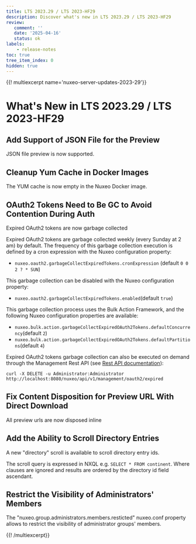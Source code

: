 ```yaml
---
title: LTS 2023.29 / LTS 2023-HF29
description: Discover what's new in LTS 2023.29 / LTS 2023-HF29
review:
   comment: ''
   date: '2025-04-16'
   status: ok
labels:
    - release-notes
toc: true
tree_item_index: 0
hidden: true
---
```


{{! multiexcerpt name='nuxeo-server-updates-2023-29'}}
# What's New in LTS 2023.29 / LTS 2023-HF29

## Add Support of JSON File for the Preview

JSON file preview is now supported.

## Cleanup  Yum Cache in Docker Images

The YUM cache is now empty in the Nuxeo Docker image.

## OAuth2 Tokens Need to Be GC to Avoid Contention During Auth

Expired OAuth2 tokens are now garbage collected

Expired OAuth2 tokens are garbage collected weekly (every Sunday at 2 am) by default. The frequency of this garbage collection execution is defined by a cron expression with the  Nuxeo configuration property:

- `nuxeo.oauth2.garbageCollectExpiredTokens.cronExpression` (default `0 0 2 ? * SUN`)

This garbage collection can be disabled with the Nuxeo configuration property:

- `nuxeo.oauth2.garbageCollectExpiredTokens.enabled`(default `true`)

This garbage collection process uses the Bulk Action Framework, and the following Nuxeo configuration properties are available:

- `nuxeo.bulk.action.garbageCollectExpiredOAuth2Tokens.defaultConcurrency`(default `2`)
- `nuxeo.bulk.action.garbageCollectExpiredOAuth2Tokens.defaultPartitions`(default `4`)

Expired OAuth2 tokens garbage collection can also be executed on demand through the Management Rest API (see [Rest API documentation](https://doc.nuxeo.com/rest-api/1/oauth2-endpoint/)):

```
curl -X DELETE -u Administrator:Administrator http://localhost:8080/nuxeo/api/v1/management/oauth2/expired
```

## Fix Content Disposition for Preview URL With Direct Download

All preview urls are now disposed inline

## Add the Ability to Scroll Directory Entries

A new "directory" scroll is available to scroll directory entry ids.

The scroll query is expressed in NXQL e.g. `SELECT * FROM continent`. Where clauses are ignored and results are ordered by the directory id field ascendant.

## Restrict the Visibility of Administrators' Members

The "nuxeo.group.administrators.members.resticted" nuxeo.conf property allows to restrict the visibility of administrator groups' members.


{{! /multiexcerpt}}
